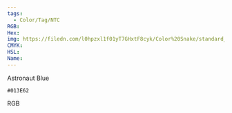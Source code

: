 ```yaml
---
tags:
  - Color/Tag/NTC
RGB:
Hex:
img: https://filedn.com/l0hpzxl1f01yT7GHxtF8cyk/Color%20Snake/standard_csv_to_svg/%23/013E62.svg
CMYK:
HSL:
Name:
---
```

Astronaut Blue
```palette
#013E62
```
RGB
